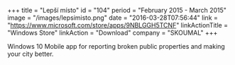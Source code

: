 +++
title = "Lepší místo"
id = "104"
period = "February 2015 - March 2015"
image = "/images/lepsimisto.png"
date = "2016-03-28T07:56:44"
link = "https://www.microsoft.com/store/apps/9NBLGGH5TCNF"
linkActionTitle = "Windows Store"
linkAction = "Download"
company = "SKOUMAL"
+++

Windows 10 Mobile app for reporting broken public properties and making your city better.